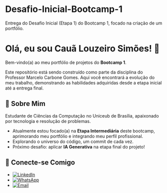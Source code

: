 # Desafio-Inicial-Bootcamp-1
Entrega do Desafio Inicial (Etapa 1) do Bootcamp 1, focado na criação de um portfólio.

# Olá, eu sou Cauã Louzeiro Simões! 👋

Bem-vindo(a) ao meu portfólio de projetos do **Bootcamp 1**.

Este repositório está sendo construído como parte da disciplina do Professor Marcelo Carbone Gomes. Aqui você encontrará a evolução do meu trabalho, demonstrando as habilidades adquiridas desde a etapa inicial até a entrega final.

## 🚀 Sobre Mim

Estudante de Ciências da Computação no Uniceub de Brasília, apaixonado por tecnologia e resolução de problemas.

* Atualmente estou focado(a) na **Etapa Intermediária** deste bootcamp, aprimorando meu portfólio e integrando meu perfil profissional.
* Explorando o universo do código, um commit de cada vez.
* Próximo desafio: aplicar **IA Generativa** na etapa final do projeto!

## 🔗 Conecte-se Comigo

* [![LinkedIn](https://img.shields.io/badge/LinkedIn-0077B5?style=for-the-badge&logo=linkedin&logoColor=white)](https://is.gd/LinkedIn_caua_louzeiro)
* [![WhatsApp](https://img.shields.io/badge/WhatsApp-25D366?style=for-the-badge&logo=whatsapp&logoColor=white)](https://api.whatsapp.com/send?phone=5511917747189#1)
* [![Email](https://img.shields.io/badge/Email-D14836?style=for-the-badge&logo=gmail&logoColor=white)](mailto:caua.louzeiro@sempreceub.com)
